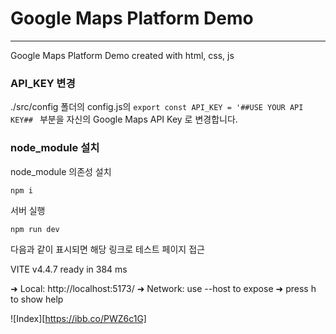 # Google Maps Platform Demo
--- 
Google Maps Platform Demo created with html, css, js

### API_KEY 변경

./src/config 폴더의 config.js의 `export const API_KEY = '##USE YOUR API KEY## ` 부분을 자신의 Google Maps API Key 로 변경합니다.

### node_module 설치

node_module 의존성 설치

`npm i`

서버 실행

`npm run dev`

다음과 같이 표시되면 해당 링크로 테스트 페이지 접근

VITE v4.4.7  ready in 384 ms

  ➜  Local:   http://localhost:5173/
  ➜  Network: use --host to expose
  ➜  press h to show help

![Index][https://ibb.co/PWZ6c1G]